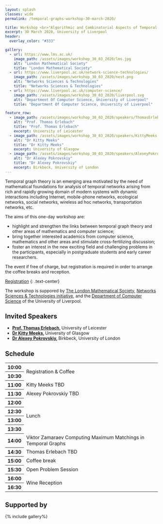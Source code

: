 ```yaml
---
layout: splash
classes: wide
permalink: /temporal-graphs-workshop-30-march-2020/

title: Workshop <br>"Algorithmic and Combinatorial Aspects of Temporal Graph Theory"
excerpt: 30 March 2020, University of Liverpool
header:
  overlay_color: "#333"

gallery:
  - url: https://www.lms.ac.uk/
    image_path: /assets/images/workshop_30_03_2020/lms.jpg
    alt: "London Mathematical Society"
    title: "London Mathematical Society"
  - url: https://www.liverpool.ac.uk/network-science-technologies/
    image_path: /assets/images/workshop_30_03_2020/nest.png
    alt: "Networks Sciences & Technologies"
    title: "Networks Sciences & Technologies"
  - url: https://www.liverpool.ac.uk/computer-science/
    image_path: /assets/images/workshop_30_03_2020/liverpool.svg
    alt: "Department Of Computer Science, University of Liverpool"
    title: "Department Of Computer Science, University of Liverpool"

feature_row:
  - image_path: /assets/images/workshop_30_03_2020/speakers/ThomasErlebach.jpg
    alt: "Prof. Thomas Erlebach"
    title: "Prof. Thomas Erlebach"
    excerpt: University of Leicester
  - image_path: /assets/images/workshop_30_03_2020/speakers/KittyMeeks.jpg
    alt: "Dr Kitty Meeks"
    title: "Dr Kitty Meeks"
    excerpt: University of Glasgow
  - image_path: /assets/images/workshop_30_03_2020/speakers/AlexeyPokrovskiy.jpg
    alt: "Dr Alexey Pokrovskiy"
    title: "Dr Alexey Pokrovskiy"
    excerpt: Birkbeck, University of London
---
```


<!--
<div class="workshop_header">
    <h1 class="workshop_header_h1"> Algorithmic and Combinatorial Aspects of Temporal Graph Theory</h1> 
    <p>30 March 2020, University of Liverpool</p>
</div>
-->

Temporal graph theory is an emerging area motivated by the need of mathematical foundations for analysis of 
temporal networks arising from rich and rapidly growing domain of modern systems with dynamic interactions 
including Internet, mobile-phone networks, ecological networks, social networks, wireless ad hoc networks, 
transportation networks, etc.

The aims of this one-day workshop are:
* highlight and strengthen the links between temporal graph theory and other areas of mathematics and computer science;
* bring together interested academics from computer science, mathematics and other areas and stimulate cross-fertilizing discussion;
* foster an interest in the new exciting field and challenging problems in the participants, especially in postgraduate students and early career researchers.


<span style="font-size: 1em">
The event if free of charge, but registration is required in order to arrange the coffee breaks and reception.
</span>

<a href="https://www.eventbrite.co.uk/e/algorithmic-and-combinatorial-aspects-of-temporal-graph-theory-workshop-tickets-98992656701" class="btn btn--primary btn--large btn--success">Registration</a>
{: .text-center}

The workshop is suppored by [The London Mathematical Society](https://www.lms.ac.uk/ "The London Mathematical Society"), [Networks Sciences & Technologies initiative](https://www.liverpool.ac.uk/network-science-technologies/ "Networks Sciences & Technologies initiative"), and the [Department of Computer Science](https://www.liverpool.ac.uk/computer-science/) of the University of Liverpool.


## Invited Speakers

<!--
{% include feature_row %}
-->
<ul>
  <li>
    <span style="font-weight: bold;">
        <a target="_blank" href="https://www.cs.le.ac.uk/people/te17/">Prof. Thomas Erlebach</a>,
    </span>
    <span>
        University of Leicester
    </span>
  </li>

  <li>
    <span style="font-weight: bold;">
        <a target="_blank" href="http://www.dcs.gla.ac.uk/~kitty/">Dr Kitty Meeks</a>,
    </span>
    <span>
        University of Glasgow
    </span>
  </li>

  <li>
    <span style="font-weight: bold;">
        <a target="_blank" href="https://alexeypokrovskiy.com/">Dr Alexey Pokrovskiy</a>,
    </span>
    <span>
        Birkbeck, University of London
    </span>
  </li>
</ul>



## Schedule

<table class="schedule">
        <tr>
            <th>10:00</th>
            <td colspan="4" rowspan="2" class="stage-saturn" style="font-weight: normal">Registration & Coffee</td>
        </tr>
        <tr>
            <th>10:30</th>
        </tr>
        <tr>
            <th>11:00</th>
            <td colspan="4" class="stage-mercury">Kitty Meeks <span>TBD</span></td>
        </tr>
        <tr>
            <th>11:30</th>
            <td colspan="4" class="stage-mercury">Alexey Pokrovskiy <span>TBD</span></td>
        </tr>
        <tr>
            <th>12:00</th>
            <td colspan="4" rowspan="4" class="stage-earth" style="font-weight: normal">Lunch</td>
        </tr>
        <tr>
            <th>12:30</th>
        </tr>
        <tr>
            <th>13:00</th>
        </tr>
        <tr>
            <th>13:30</th>
        </tr>
        <tr>
            <th>14:00</th>
            <td colspan="4" class="stage-mercury">Viktor Zamaraev <span>Computing Maximum Matchings in Temporal Graphs</span></td>
        </tr>
        <tr>
            <th>14:30</th>
            <td colspan="4" class="stage-mercury">Thomas Erlebach <span>TBD</span></td>
        </tr>
        <tr>
            <th>15:00</th>
            <td colspan="4" class="stage-earth" style="font-weight: normal">Coffee break</td>
        </tr>
        <tr>
            <th>15:30</th>
            <td colspan="4" class="stage-mercury" style="font-weight: normal">Open Problem Session</td>
        </tr>
        <tr>
            <th>16:00</th>
            <td colspan="4" rowspan="2" class="stage-saturn" style="font-weight: normal">Wine Reception</td>
        </tr>
        <tr>
            <th>16:30</th>
        </tr>
</table>


## Supported by

{% include gallery%}